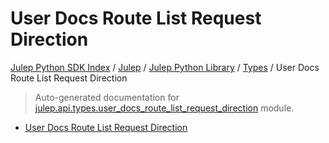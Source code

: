 # User Docs Route List Request Direction

[Julep Python SDK Index](../../../README.md#julep-python-sdk-index) / [Julep](../../index.md#julep) / [Julep Python Library](../index.md#julep-python-library) / [Types](./index.md#types) / User Docs Route List Request Direction

> Auto-generated documentation for [julep.api.types.user_docs_route_list_request_direction](../../../../../../../julep/api/types/user_docs_route_list_request_direction.py) module.
- [User Docs Route List Request Direction](#user-docs-route-list-request-direction)
